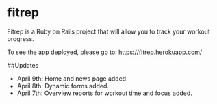 # fitrep

Fitrep is a Ruby on Rails project that will allow you to track your workout progress.

To see the app deployed, please go to: https://fitrep.herokuapp.com/

##Updates
 * April 9th: Home and news page added.
 * April 8th: Dynamic forms added. 
  * April 7th: Overview reports for workout time and focus added.
